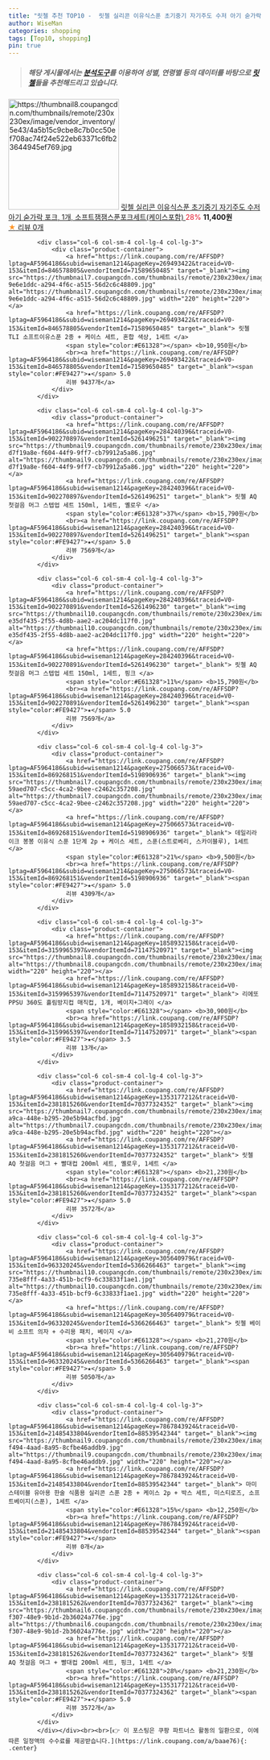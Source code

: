 ```yaml
---
title: "릿첼 추천 TOP10 -  릿첼 실리콘 이유식스푼 초기중기 자기주도 수저 아기 숟가락 포크, 1개, 소프트잼잼스푼포크세트(케이스포함) "
author: WiseMan
categories: shopping
tags: [Top10, shopping]
pin: true
---
```


> ##### 해당 게시물에서는 [**분석도구**](https://itemscout.io/)를 이용하여 **성별**, **연령별** 등의 데이터를 바탕으로 [**릿첼**](https://link.coupang.com/a/baae76)들을 추천해드리고 있습니다.
<div class="container"><div class="row">
            <div class="col-6 col-sm-4 col-lg-4 col-lg-3">
                <div class="product-container">
                    <a href="https://link.coupang.com/re/AFFSDP?lptag=AF5964186&subid=wiseman1214&pageKey=7546772215&traceid=V0-153&itemId=19851277211&vendorItemId=86952466398" target="_blank"><img src="https://thumbnail8.coupangcdn.com/thumbnails/remote/230x230ex/image/vendor_inventory/5e43/4a5b15c9cbe8c7b0cc50ef708ac74f24e522eb63371c6fb23644945ef769.jpg" alt="https://thumbnail8.coupangcdn.com/thumbnails/remote/230x230ex/image/vendor_inventory/5e43/4a5b15c9cbe8c7b0cc50ef708ac74f24e522eb63371c6fb23644945ef769.jpg" width="220" height="220"></a>
                    <a href="https://link.coupang.com/re/AFFSDP?lptag=AF5964186&subid=wiseman1214&pageKey=7546772215&traceid=V0-153&itemId=19851277211&vendorItemId=86952466398" target="_blank"> 릿첼 실리콘 이유식스푼 초기중기 자기주도 수저 아기 숟가락 포크, 1개, 소프트잼잼스푼포크세트(케이스포함) </a>
                    <span style="color:#E61328">28%</span> <b>11,400원</b>
                    <br><a href="https://link.coupang.com/re/AFFSDP?lptag=AF5964186&subid=wiseman1214&pageKey=7546772215&traceid=V0-153&itemId=19851277211&vendorItemId=86952466398" target="_blank"><span style="color:#FE9427">★</span> 
                    리뷰 0개</a>
                </div>
            </div>
            
            <div class="col-6 col-sm-4 col-lg-4 col-lg-3">
                <div class="product-container">
                    <a href="https://link.coupang.com/re/AFFSDP?lptag=AF5964186&subid=wiseman1214&pageKey=269493422&traceid=V0-153&itemId=846578805&vendorItemId=71589650485" target="_blank"><img src="https://thumbnail7.coupangcdn.com/thumbnails/remote/230x230ex/image/retail/images/3298884436404-9e6e1ddc-a294-4f6c-a515-56d2c6c48809.jpg" alt="https://thumbnail7.coupangcdn.com/thumbnails/remote/230x230ex/image/retail/images/3298884436404-9e6e1ddc-a294-4f6c-a515-56d2c6c48809.jpg" width="220" height="220"></a>
                    <a href="https://link.coupang.com/re/AFFSDP?lptag=AF5964186&subid=wiseman1214&pageKey=269493422&traceid=V0-153&itemId=846578805&vendorItemId=71589650485" target="_blank"> 릿첼 TLI 소프트이유스푼 2종 + 케이스 세트, 혼합 색상, 1세트 </a>
                    <span style="color:#E61328"></span> <b>10,950원</b>
                    <br><a href="https://link.coupang.com/re/AFFSDP?lptag=AF5964186&subid=wiseman1214&pageKey=269493422&traceid=V0-153&itemId=846578805&vendorItemId=71589650485" target="_blank"><span style="color:#FE9427">★</span> 5.0
                    리뷰 9437개</a>
                </div>
            </div>
            
            <div class="col-6 col-sm-4 col-lg-4 col-lg-3">
                <div class="product-container">
                    <a href="https://link.coupang.com/re/AFFSDP?lptag=AF5964186&subid=wiseman1214&pageKey=284240396&traceid=V0-153&itemId=902270897&vendorItemId=5261496251" target="_blank"><img src="https://thumbnail9.coupangcdn.com/thumbnails/remote/230x230ex/image/retail/images/983701030872063-d7f19a8e-f604-44f9-9ff7-cb79912a5a86.jpg" alt="https://thumbnail9.coupangcdn.com/thumbnails/remote/230x230ex/image/retail/images/983701030872063-d7f19a8e-f604-44f9-9ff7-cb79912a5a86.jpg" width="220" height="220"></a>
                    <a href="https://link.coupang.com/re/AFFSDP?lptag=AF5964186&subid=wiseman1214&pageKey=284240396&traceid=V0-153&itemId=902270897&vendorItemId=5261496251" target="_blank"> 릿첼 AQ 첫걸음 머그 스텝업 세트 150ml, 1세트, 옐로우 </a>
                    <span style="color:#E61328">37%</span> <b>15,790원</b>
                    <br><a href="https://link.coupang.com/re/AFFSDP?lptag=AF5964186&subid=wiseman1214&pageKey=284240396&traceid=V0-153&itemId=902270897&vendorItemId=5261496251" target="_blank"><span style="color:#FE9427">★</span> 5.0
                    리뷰 7569개</a>
                </div>
            </div>
            
            <div class="col-6 col-sm-4 col-lg-4 col-lg-3">
                <div class="product-container">
                    <a href="https://link.coupang.com/re/AFFSDP?lptag=AF5964186&subid=wiseman1214&pageKey=284240396&traceid=V0-153&itemId=902270891&vendorItemId=5261496230" target="_blank"><img src="https://thumbnail10.coupangcdn.com/thumbnails/remote/230x230ex/image/retail/images/859907379684795-e35df435-2f55-4d8b-aae2-ac204dc117f0.jpg" alt="https://thumbnail10.coupangcdn.com/thumbnails/remote/230x230ex/image/retail/images/859907379684795-e35df435-2f55-4d8b-aae2-ac204dc117f0.jpg" width="220" height="220"></a>
                    <a href="https://link.coupang.com/re/AFFSDP?lptag=AF5964186&subid=wiseman1214&pageKey=284240396&traceid=V0-153&itemId=902270891&vendorItemId=5261496230" target="_blank"> 릿첼 AQ 첫걸음 머그 스텝업 세트 150ml, 1세트, 핑크 </a>
                    <span style="color:#E61328">11%</span> <b>15,790원</b>
                    <br><a href="https://link.coupang.com/re/AFFSDP?lptag=AF5964186&subid=wiseman1214&pageKey=284240396&traceid=V0-153&itemId=902270891&vendorItemId=5261496230" target="_blank"><span style="color:#FE9427">★</span> 5.0
                    리뷰 7569개</a>
                </div>
            </div>
            
            <div class="col-6 col-sm-4 col-lg-4 col-lg-3">
                <div class="product-container">
                    <a href="https://link.coupang.com/re/AFFSDP?lptag=AF5964186&subid=wiseman1214&pageKey=275066573&traceid=V0-153&itemId=869268151&vendorItemId=5198906936" target="_blank"><img src="https://thumbnail7.coupangcdn.com/thumbnails/remote/230x230ex/image/retail/images/4368936723989432-59aed707-c5cc-4ca2-9bee-c2462c357208.jpg" alt="https://thumbnail7.coupangcdn.com/thumbnails/remote/230x230ex/image/retail/images/4368936723989432-59aed707-c5cc-4ca2-9bee-c2462c357208.jpg" width="220" height="220"></a>
                    <a href="https://link.coupang.com/re/AFFSDP?lptag=AF5964186&subid=wiseman1214&pageKey=275066573&traceid=V0-153&itemId=869268151&vendorItemId=5198906936" target="_blank"> 데일리라이크 봉봉 이유식 스푼 1단계 2p + 케이스 세트, 스푼(스트로베리, 스카이블루), 1세트 </a>
                    <span style="color:#E61328">21%</span> <b>9,500원</b>
                    <br><a href="https://link.coupang.com/re/AFFSDP?lptag=AF5964186&subid=wiseman1214&pageKey=275066573&traceid=V0-153&itemId=869268151&vendorItemId=5198906936" target="_blank"><span style="color:#FE9427">★</span> 5.0
                    리뷰 4309개</a>
                </div>
            </div>
            
            <div class="col-6 col-sm-4 col-lg-4 col-lg-3">
                <div class="product-container">
                    <a href="https://link.coupang.com/re/AFFSDP?lptag=AF5964186&subid=wiseman1214&pageKey=1858932158&traceid=V0-153&itemId=3159965397&vendorItemId=71147520971" target="_blank"><img src="https://thumbnail8.coupangcdn.com/thumbnails/remote/230x230ex/image/vendor_inventory/fd94/6724e531bed49683562196b4a24ca25b1bcc6c1ee2c15c2560f5eb264dc4.jpg" alt="https://thumbnail8.coupangcdn.com/thumbnails/remote/230x230ex/image/vendor_inventory/fd94/6724e531bed49683562196b4a24ca25b1bcc6c1ee2c15c2560f5eb264dc4.jpg" width="220" height="220"></a>
                    <a href="https://link.coupang.com/re/AFFSDP?lptag=AF5964186&subid=wiseman1214&pageKey=1858932158&traceid=V0-153&itemId=3159965397&vendorItemId=71147520971" target="_blank"> 리에또 PPSU 360도 흘림방지컵 매직컵, 1개, 베이지+그레이 </a>
                    <span style="color:#E61328"></span> <b>30,900원</b>
                    <br><a href="https://link.coupang.com/re/AFFSDP?lptag=AF5964186&subid=wiseman1214&pageKey=1858932158&traceid=V0-153&itemId=3159965397&vendorItemId=71147520971" target="_blank"><span style="color:#FE9427">★</span> 3.5
                    리뷰 13개</a>
                </div>
            </div>
            
            <div class="col-6 col-sm-4 col-lg-4 col-lg-3">
                <div class="product-container">
                    <a href="https://link.coupang.com/re/AFFSDP?lptag=AF5964186&subid=wiseman1214&pageKey=1353177212&traceid=V0-153&itemId=2381815260&vendorItemId=70377324352" target="_blank"><img src="https://thumbnail7.coupangcdn.com/thumbnails/remote/230x230ex/image/retail/images/2020/03/13/19/2/a2dfc45f-a9ca-448e-b295-20e5b94acfbd.jpg" alt="https://thumbnail7.coupangcdn.com/thumbnails/remote/230x230ex/image/retail/images/2020/03/13/19/2/a2dfc45f-a9ca-448e-b295-20e5b94acfbd.jpg" width="220" height="220"></a>
                    <a href="https://link.coupang.com/re/AFFSDP?lptag=AF5964186&subid=wiseman1214&pageKey=1353177212&traceid=V0-153&itemId=2381815260&vendorItemId=70377324352" target="_blank"> 릿첼 AQ 첫걸음 머그 + 빨대컵 200ml 세트, 옐로우, 1세트 </a>
                    <span style="color:#E61328"></span> <b>21,230원</b>
                    <br><a href="https://link.coupang.com/re/AFFSDP?lptag=AF5964186&subid=wiseman1214&pageKey=1353177212&traceid=V0-153&itemId=2381815260&vendorItemId=70377324352" target="_blank"><span style="color:#FE9427">★</span> 5.0
                    리뷰 3572개</a>
                </div>
            </div>
            
            <div class="col-6 col-sm-4 col-lg-4 col-lg-3">
                <div class="product-container">
                    <a href="https://link.coupang.com/re/AFFSDP?lptag=AF5964186&subid=wiseman1214&pageKey=305640979&traceid=V0-153&itemId=963320245&vendorItemId=5366266463" target="_blank"><img src="https://thumbnail10.coupangcdn.com/thumbnails/remote/230x230ex/image/retail/images/118188018089803-735e8fff-4a33-451b-bcf9-6c33833f1ae1.jpg" alt="https://thumbnail10.coupangcdn.com/thumbnails/remote/230x230ex/image/retail/images/118188018089803-735e8fff-4a33-451b-bcf9-6c33833f1ae1.jpg" width="220" height="220"></a>
                    <a href="https://link.coupang.com/re/AFFSDP?lptag=AF5964186&subid=wiseman1214&pageKey=305640979&traceid=V0-153&itemId=963320245&vendorItemId=5366266463" target="_blank"> 릿첼 베이비 소프트 의자 + 수리용 패치, 베이지 </a>
                    <span style="color:#E61328"></span> <b>21,270원</b>
                    <br><a href="https://link.coupang.com/re/AFFSDP?lptag=AF5964186&subid=wiseman1214&pageKey=305640979&traceid=V0-153&itemId=963320245&vendorItemId=5366266463" target="_blank"><span style="color:#FE9427">★</span> 5.0
                    리뷰 5050개</a>
                </div>
            </div>
            
            <div class="col-6 col-sm-4 col-lg-4 col-lg-3">
                <div class="product-container">
                    <a href="https://link.coupang.com/re/AFFSDP?lptag=AF5964186&subid=wiseman1214&pageKey=7867843924&traceid=V0-153&itemId=21485433804&vendorItemId=88539542344" target="_blank"><img src="https://thumbnail9.coupangcdn.com/thumbnails/remote/230x230ex/image/retail/images/2024/01/31/13/3/e8d3ab2a-f494-4aad-8a95-8cfbe46addb9.jpg" alt="https://thumbnail9.coupangcdn.com/thumbnails/remote/230x230ex/image/retail/images/2024/01/31/13/3/e8d3ab2a-f494-4aad-8a95-8cfbe46addb9.jpg" width="220" height="220"></a>
                    <a href="https://link.coupang.com/re/AFFSDP?lptag=AF5964186&subid=wiseman1214&pageKey=7867843924&traceid=V0-153&itemId=21485433804&vendorItemId=88539542344" target="_blank"> 마미스테이블 유아용 한술 식품용 실리콘 스푼 2종 + 케이스 2p + 박스 세트, 미스티로즈, 소프트베이지(스푼), 1세트 </a>
                    <span style="color:#E61328">15%</span> <b>12,250원</b>
                    <br><a href="https://link.coupang.com/re/AFFSDP?lptag=AF5964186&subid=wiseman1214&pageKey=7867843924&traceid=V0-153&itemId=21485433804&vendorItemId=88539542344" target="_blank"><span style="color:#FE9427">★</span> 
                    리뷰 0개</a>
                </div>
            </div>
            
            <div class="col-6 col-sm-4 col-lg-4 col-lg-3">
                <div class="product-container">
                    <a href="https://link.coupang.com/re/AFFSDP?lptag=AF5964186&subid=wiseman1214&pageKey=1353177212&traceid=V0-153&itemId=2381815262&vendorItemId=70377324362" target="_blank"><img src="https://thumbnail6.coupangcdn.com/thumbnails/remote/230x230ex/image/retail/images/2020/03/13/19/7/519d54d1-f307-48e9-9b1d-2b36024a776e.jpg" alt="https://thumbnail6.coupangcdn.com/thumbnails/remote/230x230ex/image/retail/images/2020/03/13/19/7/519d54d1-f307-48e9-9b1d-2b36024a776e.jpg" width="220" height="220"></a>
                    <a href="https://link.coupang.com/re/AFFSDP?lptag=AF5964186&subid=wiseman1214&pageKey=1353177212&traceid=V0-153&itemId=2381815262&vendorItemId=70377324362" target="_blank"> 릿첼 AQ 첫걸음 머그 + 빨대컵 200ml 세트, 핑크, 1세트 </a>
                    <span style="color:#E61328">28%</span> <b>21,230원</b>
                    <br><a href="https://link.coupang.com/re/AFFSDP?lptag=AF5964186&subid=wiseman1214&pageKey=1353177212&traceid=V0-153&itemId=2381815262&vendorItemId=70377324362" target="_blank"><span style="color:#FE9427">★</span> 5.0
                    리뷰 3572개</a>
                </div>
            </div>
            </div></div><br><br>[👉 이 포스팅은 쿠팡 파트너스 활동의 일환으로, 이에 따른 일정액의 수수료를 제공받습니다.](https://link.coupang.com/a/baae76){: .center}